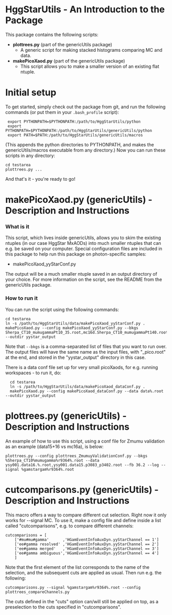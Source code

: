 HggStarUtils - An Introduction to the Package
================

This package contains the following scripts:

 - **plottrees.py** (part of the genericUtils package)
   - A generic script for making stacked histograms comparing MC and data.
 - **makePicoXaod.py** (part of the genericUtils package)
   - This script allows you to make a smaller version of an existing flat ntuple.

Initial setup
==================

To get started, simply check out the package from git, and run the following commands
(or put them in your `.bash_profile` script):

     export PYTHONPATH=$PYTHONPATH:/path/to/HggStarUtils/python
     export PYTHONPATH=$PYTHONPATH:/path/to/HggStarUtils/genericUtils/python
     export PATH=$PATH:/path/to/HggStarUtils/genericUtils/macros

(This appends the python directories to PYTHONPATH, and makes the genericUtils/macros executable from
any directory.) Now you can run these scripts in any directory:

    cd testarea
    plottrees.py ...

And that's it - you're ready to go!

**makePicoXaod.py** (genericUtils) - Description and Instructions
==================

### What is it

This script, which lives inside genericUtils,
allows you to skim the existing ntuples (in our case HggStar MxAODs)
into much smaller ntuples that can e.g. be saved on your computer. Special configuration files are
included in this package to help run this package on photon-specific samples:
 - makePicoXaod_yyStarConf.py

The output will be a much smaller ntuple saved in an output directory of your choice.
For more information on the script, see the README from the genericUtils package.

### How to run it

You can run the script using the following commands:

    cd testarea
    ln -s /path/to/HggStarUtils/data/makePicoXaod_yyStarConf.py .
    makePicoXaod.py --config makePicoXaod_yyStarConf.py --bkgs Sherpa_CT10_mumugammaPt10_35.root,mc16d.Sherpa_CT10_mumugammaPt140.root --outdir yystar_output
    
Note that `--bkgs` is a comma-separated list of files that you want to run over. The output
files will have the same name as the input files, with "_pico.root" at the end, and stored
in the "yystar_output" directory in this case.

There is a data conf file set up for very small picoXaods, for e.g. running workspaces - to run it, do:

      cd testarea
      ln -s /path/to/HggStarUtils/data/makePicoXaod_dataConf.py .
      makePicoXaod.py --config makePicoXaod_dataConf.py --data data%.root --outdir yystar_output

**plottrees.py** (genericUtils) - Description and Instructions
==================

An example of how to use this script, using a conf file for Zmumu validation as an example (data15+16 vs mc16a), is below:

    plottrees.py --config plottrees_ZmumuyValidationConf.py --bkgs %Sherpa_CT10%mumugamma%r9364%.root --data ysy001.data16.%.root,ysy001.data15.p3083_p3402.root --fb 36.2 --log --signal %gamstargam%r9364%.root

**cutcomparisons.py** (genericUtils) - Description and Instructions
==================

This macro offers a way to compare different cut selection. Right now it only works for --signal MC.
To use it, make a config file and define inside a list called "cutcomparisons", e.g. to compare
different channels:

    cutcomparisons = [
        ['#mu#mu#gamma'      ,'HGamEventInfoAuxDyn.yyStarChannel == 1']
        ['ee#gamma resolved' ,'HGamEventInfoAuxDyn.yyStarChannel == 2']
        ['ee#gamma merged'   ,'HGamEventInfoAuxDyn.yyStarChannel == 3']
        ['ee#gamma ambiguous','HGamEventInfoAuxDyn.yyStarChannel == 4']
        ]

Note that the first element of the list corresponds to the name of the selection, and the subsequent
cuts are applied as usual.
Then run e.g. the following:

    cutcomparisons.py --signal %gamstargam%r9364%.root --config plottrees_compareChannels.py

The cuts defined in the "cuts" option can/will still be applied on top, as a preselection to the
cuts specified in "cutcomparisons".
